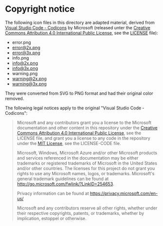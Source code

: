 # Copyright notice

The following icon files in this directory are adapted material,
derived from [Visual Studio Code - Codicons](https://github.com/microsoft/vscode-codicons) by Microsoft
(released unter the [Creative Commons Attribution 4.0 International Public License](https://creativecommons.org/licenses/by/4.0/legalcode), see the [LICENSE](LICENSE) file):

* error.png
* error@2x.png
* error@3x.png
* info.png
* info@2x.png
* info@3x.png
* warning.png
* warning@2x.png
* warning@3x.png

They were converted from SVG to PNG format and had their original color removed.


The following legal notices apply to the original "Visual Studio Code - Codicons":

> Microsoft and any contributors grant you a license to the Microsoft documentation and other content
> in this repository under the [Creative Commons Attribution 4.0 International Public License](https://creativecommons.org/licenses/by/4.0/legalcode),
> see the LICENSE file, and grant you a license to any code in the repository under the [MIT License](https://opensource.org/licenses/MIT), see the
> LICENSE-CODE file.
> 
> Microsoft, Windows, Microsoft Azure and/or other Microsoft products and services referenced in the documentation
> may be either trademarks or registered trademarks of Microsoft in the United States and/or other countries.
> The licenses for this project do not grant you rights to use any Microsoft names, logos, or trademarks.
> Microsoft's general trademark guidelines can be found at http://go.microsoft.com/fwlink/?LinkID=254653.
> 
> Privacy information can be found at https://privacy.microsoft.com/en-us/
> 
> Microsoft and any contributors reserve all other rights, whether under their respective copyrights, patents,
> or trademarks, whether by implication, estoppel or otherwise.
